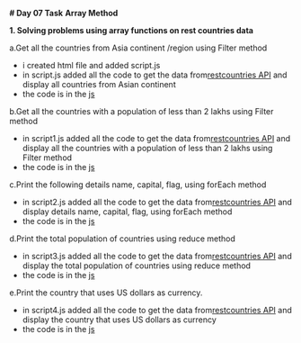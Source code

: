 **# Day 07 Task**
**Array Method** 

**1. Solving problems using array functions on rest countries data**

a.Get all the countries from Asia continent /region using Filter method
- i created html file and added script.js
- in script.js added all the code to get the data from[restcountries API](https://restcountries.com/v3.1/all) and display all countries from Asian continent
- the code is in the  [js](./js/script.js)

b.Get all the countries with a population of less than 2 lakhs using Filter method
- in script1.js added all the code to get the data from[restcountries API](https://restcountries.com/v3.1/all) and display all the countries with a population of less than 2 lakhs using Filter method
- the code is in the  [js](./js/script1.js)

c.Print the following details name, capital, flag, using forEach method
- in script2.js added all the code to get the data from[restcountries API](https://restcountries.com/v3.1/all) and display details name, capital, flag, using forEach method 
- the code is in the  [js](./js/script2.js)

d.Print the total population of countries using reduce method
- in script3.js added all the code to get the data from[restcountries API](https://restcountries.com/v3.1/all) and display the total population of countries using reduce method
- the code is in the  [js](./js/script3.js)

e.Print the country that uses US dollars as currency.
- in script4.js added all the code to get the data from[restcountries API](https://restcountries.com/v3.1/all) and display the country that uses US dollars as currency 
- the code is in the  [js](./js/script4.js)







 